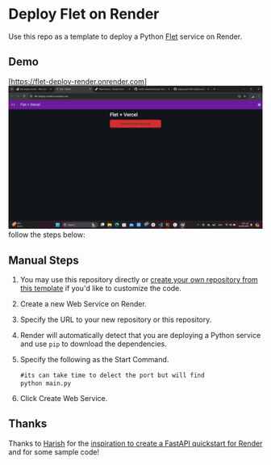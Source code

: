 # Deploy Flet on Render

Use this repo as a template to deploy a Python [Flet](https://flet.dev) service on Render.

## Demo
[https://flet-deploy-render.onrender.com]
<img src="screendemo.png" width=800>
follow the steps below:

## Manual Steps

1. You may use this repository directly or [create your own repository from this template](https://github.com/diguijoaquim/flet-deploy-render) if you'd like to customize the code.
2. Create a new Web Service on Render.
3. Specify the URL to your new repository or this repository.
4. Render will automatically detect that you are deploying a Python service and use `pip` to download the dependencies.
5. Specify the following as the Start Command.

    ```shell
    #its can take time to delect the port but will find
    python main.py
    ```

6. Click Create Web Service.


## Thanks

Thanks to [Harish](https://harishgarg.com) for the [inspiration to create a FastAPI quickstart for Render](https://twitter.com/harishkgarg/status/1435084018677010434) and for some sample code!